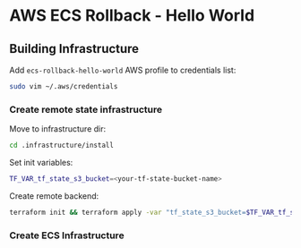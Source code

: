 # AWS ECS Rollback - Hello World


## Building Infrastructure

Add `ecs-rollback-hello-world` AWS profile to credentials list:

```sh
sudo vim ~/.aws/credentials
```

### Create remote state infrastructure

Move to infrastructure dir:

```sh
cd .infrastructure/install
```

Set init variables:

```sh
TF_VAR_tf_state_s3_bucket=<your-tf-state-bucket-name>
```

Create remote backend:

```sh
terraform init && terraform apply -var "tf_state_s3_bucket=$TF_VAR_tf_state_bucket"
```

### Create ECS Infrastructure
